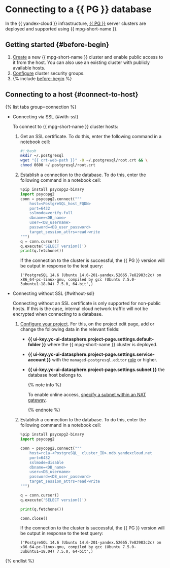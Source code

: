 # Connecting to a {{ PG }} database

In the {{ yandex-cloud }} infrastructure, [{{ PG }}](https://www.postgresql.org/) server clusters are deployed and supported using {{ mpg-short-name }}.

## Getting started {#before-begin}

1. [Create](../../../managed-postgresql/operations/cluster-create.md) a new {{ mpg-short-name }} cluster and enable public access to it from the host. You can also use an existing cluster with publicly available hosts.
1. [Configure](../../../managed-postgresql/operations/connect.md#configuring-security-groups) cluster security groups.
1. {% include [before-begin](../../../_includes/datasphere/ui-before-begin.md) %}

## Connecting to a host {#connect-to-host}

{% list tabs group=connection %}

- Connecting via SSL {#with-ssl}

   To connect to {{ mpg-short-name }} cluster hosts:

   1. Get an SSL certificate. To do this, enter the following command in a notebook cell:

      ```bash
      #!:bash
      mkdir ~/.postgresql
      wget "{{ crt-web-path }}" -O ~/.postgresql/root.crt && \
      chmod 0600 ~/.postgresql/root.crt
      ```

   1. Establish a connection to the database. To do this, enter the following command in a notebook cell:

      ```python
      %pip install psycopg2-binary
      import psycopg2
      conn = psycopg2.connect("""
          host=<PostgreSQL_host_FQDN>
          port=6432
          sslmode=verify-full
          dbname=<DB_name>
          user=<DB_username>
          password=<DB_user_password>
          target_session_attrs=read-write
      """)
      q = conn.cursor()
      q.execute('SELECT version()')
      print(q.fetchone())
      ```

      If the connection to the cluster is successful, the {{ PG }} version will be output in response to the test query:

      ```text
      ('PostgreSQL 14.6 (Ubuntu 14.6-201-yandex.52665.7e82983c2c) on x86_64-pc-linux-gnu, compiled by gcc (Ubuntu 7.5.0-3ubuntu1~18.04) 7.5.0, 64-bit',)
      ```

- Connecting without SSL {#without-ssl}

   Connecting without an SSL certificate is only supported for non-public hosts. If this is the case, internal cloud network traffic will not be encrypted when connecting to a database.

   1. [Configure your project](../../operations/projects/update.md). For this, on the project edit page, add or change the following data in the relevant fields:

      * **{{ ui-key.yc-ui-datasphere.project-page.settings.default-folder }}** where the {{ mpg-short-name }} cluster is deployed.
      * **{{ ui-key.yc-ui-datasphere.project-page.settings.service-account }}** with the `managed-postgresql.editor` [role](../../../managed-postgresql/security/index.md#required-roles) or higher.
      * **{{ ui-key.yc-ui-datasphere.project-page.settings.subnet }}** the database host belongs to.

         {% note info %}

         To enable online access, [specify a subnet within an NAT gateway](../../../vpc/operations/create-nat-gateway.md).

         {% endnote %}

   1. Establish a connection to the database. To do this, enter the following command in a notebook cell:

      ```python
      %pip install psycopg2-binary
      import psycopg2

      conn = psycopg2.connect("""
          host=rc1a-<PostgreSQL_ cluster_ID>.mdb.yandexcloud.net
          port=6432
          sslmode=disable
          dbname=<DB_name>
          user=<DB_username>
          password=<DB_user_password>
          target_session_attrs=read-write
      """)

      q = conn.cursor()
      q.execute('SELECT version()')

      print(q.fetchone())

      conn.close()
      ```

      If the connection to the cluster is successful, the {{ PG }} version will be output in response to the test query:

      ```text
      ('PostgreSQL 14.6 (Ubuntu 14.6-201-yandex.52665.7e82983c2c) on x86_64-pc-linux-gnu, compiled by gcc (Ubuntu 7.5.0-3ubuntu1~18.04) 7.5.0, 64-bit',)
      ```

{% endlist %}
